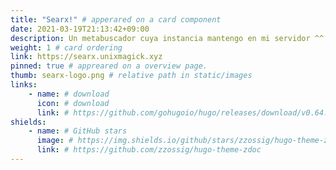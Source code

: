 ```yaml
---
title: "Searx!" # apperared on a card component
date: 2021-03-19T21:13:42+09:00
description: Un metabuscador cuya instancia mantengo en mi servidor ^^ Usalo! # apperared on a card component
weight: 1 # card ordering
link: https://searx.unixmagick.xyz
pinned: true # appreared on a overview page.
thumb: searx-logo.png # relative path in static/images
links:
    - name: # download
      icon: # download
      link: # https://github.com/gohugoio/hugo/releases/download/v0.64.1/hugo_extended_0.64.1_Windows-64bit.zip
shields:
    - name: # GitHub stars
      image: # https://img.shields.io/github/stars/zzossig/hugo-theme-zdoc?label=Star&style=social
      link: # https://github.com/zzossig/hugo-theme-zdoc
---
```

